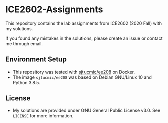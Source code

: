 # ICE2602-Assignments

This repository contains the lab assignments from ICE2602 (2020 Fall) with my solutions. 

If you found any mistakes in the solutions, please create an issue or contact me through email.

## Environment Setup

* This repository was tested with [sjtucmic/ee208](https://hub.docker.com/r/sjtucmic/ee208/) on Docker.
* The image `sjtucmic/ee208` was based on Debian GNU/Linux 10 and Python 3.8.5.

## License

* My solutions are provided under GNU General Public License v3.0. See `LICENSE` for more information.
